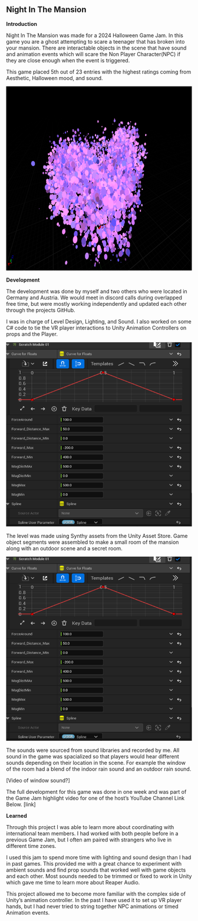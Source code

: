 ## Night In The Mansion

**Introduction**

Night In The Mansion was made for a 2024 Halloween Game Jam. In this game you are a ghost attempting to scare a teenager that has broken into your mansion. There are interactable objects in the scene that have sound and animation events which will scare the Non Player Character(NPC) if they are close enough when the event is triggered.

This game placed 5th out of 23 entries with the highest ratings coming from Aesthetic, Halloween mood, and sound.

 <img src="images/part1.png" alt="A screenshot of Particles in Unreal Engine" width="720" height="500">

**Development**

The development was done by myself and two others who were located in Germany and Austria. We would meet in discord calls during overlapped free time, but were mostly working independently and updated each other through the projects GitHub.

I was in charge of Level Design, Lighting, and Sound. I also worked on some C# code to tie the VR player interactions to Unity Animation Controllers on props and the Player.

<img src="images/partdoc1.png" alt="A screenshot of Particles in Unreal Engine" width="720" height="500">

The level was made using Synthy assets from the Unity Asset Store. Game object segments were assembled to make a small room of the mansion along with an outdoor scene and a secret room.

<img src="images/partdoc1.png" alt="A screenshot of Particles in Unreal Engine" width="720" height="500">

The sounds were sourced from sound libraries and recorded by me. All sound in the game was spacialized so that players would hear different sounds depending on their location in the scene. For example the window of the room had a blend of the indoor rain sound and an outdoor rain sound.

[Video of window sound?]

The full development for this game was done in one week and was part of the Game Jam highlight video for one of the host’s YouTube Channel Link Below.
[link]

 **Learned**

Through this project I was able to learn more about coordinating with international team members. I had worked with both people before in a previous Game Jam, but I often am paired with strangers who live in different time zones. 

I used this jam to spend more time with lighting and sound design than I had in past games. This provided me with a great chance to experiment with ambient sounds and find prop sounds that worked well with game objects and each other. Most sounds needed to be trimmed or fixed to work in Unity which gave me time to learn more about Reaper Audio.

This project allowed me to become more familiar with the complex side of Unity’s animation controller. In the past I have used it to set up VR player hands, but I had never tried to string together NPC animations or timed Animation events.

